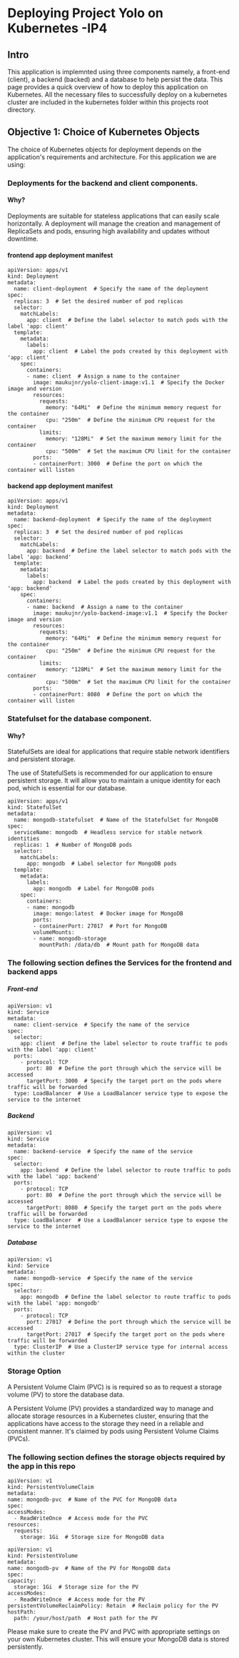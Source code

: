 # Deploying Project Yolo on Kubernetes -IP4

## Intro

This application is implemnted using three components namely, a front-end (client), a backend (backed) and a database to help persist the data. 
This page provides a quick overview of how to deploy this application on Kubernetes. All the necessary files to successfully deploy on a kubernetes cluster are included in the kubernetes folder within this projects root directory.

## Objective 1: Choice of Kubernetes Objects

The choice of Kubernetes objects for deployment depends on the application's requirements and architecture. For this application we are using:

### Deployments for the backend and client components.
#### Why?

Deployments are suitable for stateless applications that can easily scale horizontally. A deployment will manage the creation and management of ReplicaSets and pods, ensuring high availability and updates without downtime.

#### frontend app deployment manifest
```
apiVersion: apps/v1
kind: Deployment
metadata:
  name: client-deployment  # Specify the name of the deployment
spec:
  replicas: 3  # Set the desired number of pod replicas
  selector:
    matchLabels:
      app: client  # Define the label selector to match pods with the label 'app: client'
  template:
    metadata:
      labels:
        app: client  # Label the pods created by this deployment with 'app: client'
    spec:
      containers:
      - name: client  # Assign a name to the container
        image: maukujnr/yolo-client-image:v1.1  # Specify the Docker image and version
        resources:
          requests:
            memory: "64Mi"  # Define the minimum memory request for the container
            cpu: "250m"  # Define the minimum CPU request for the container
          limits:
            memory: "128Mi"  # Set the maximum memory limit for the container
            cpu: "500m"  # Set the maximum CPU limit for the container
        ports:
        - containerPort: 3000  # Define the port on which the container will listen
```
#### backend app deployment manifest

```
apiVersion: apps/v1
kind: Deployment
metadata:
  name: backend-deployment  # Specify the name of the deployment
spec:
  replicas: 3  # Set the desired number of pod replicas
  selector:
    matchLabels:
      app: backend  # Define the label selector to match pods with the label 'app: backend'
  template:
    metadata:
      labels:
        app: backend  # Label the pods created by this deployment with 'app: backend'
    spec:
      containers:
      - name: backend  # Assign a name to the container
        image: maukujnr/yolo-backend-image:v1.1  # Specify the Docker image and version
        resources:
          requests:
            memory: "64Mi"  # Define the minimum memory request for the container
            cpu: "250m"  # Define the minimum CPU request for the container
          limits:
            memory: "128Mi"  # Set the maximum memory limit for the container
            cpu: "500m"  # Set the maximum CPU limit for the container
        ports:
        - containerPort: 8080  # Define the port on which the container will listen
```
### Statefulset for the database component.
#### Why?

StatefulSets are ideal for applications that require stable network identifiers and persistent storage. 

The use of StatefulSets is recommended for our application to ensure persistent storage. It will allow you to maintain a unique identity for each pod, which is essential for our database. 

```
apiVersion: apps/v1
kind: StatefulSet
metadata:
  name: mongodb-statefulset  # Name of the StatefulSet for MongoDB
spec:
  serviceName: mongodb  # Headless service for stable network identities
  replicas: 1  # Number of MongoDB pods
  selector:
    matchLabels:
      app: mongodb  # Label selector for MongoDB pods
  template:
    metadata:
      labels:
        app: mongodb  # Label for MongoDB pods
    spec:
      containers:
      - name: mongodb
        image: mongo:latest  # Docker image for MongoDB
        ports:
        - containerPort: 27017  # Port for MongoDB
        volumeMounts:
        - name: mongodb-storage
          mountPath: /data/db  # Mount path for MongoDB data
```

### The following section defines the Services for the frontend and backend apps
##### Front-end
```front-end app service
apiVersion: v1
kind: Service
metadata:
  name: client-service  # Specify the name of the service
spec:
  selector:
    app: client  # Define the label selector to route traffic to pods with the label 'app: client'
  ports:
    - protocol: TCP
      port: 80  # Define the port through which the service will be accessed
      targetPort: 3000  # Specify the target port on the pods where traffic will be forwarded
  type: LoadBalancer  # Use a LoadBalancer service type to expose the service to the internet
```
##### Backend
```backend app service
apiVersion: v1
kind: Service
metadata:
  name: backend-service  # Specify the name of the service
spec:
  selector:
    app: backend  # Define the label selector to route traffic to pods with the label 'app: backend'
  ports:
    - protocol: TCP
      port: 80  # Define the port through which the service will be accessed
      targetPort: 8080  # Specify the target port on the pods where traffic will be forwarded
  type: LoadBalancer  # Use a LoadBalancer service type to expose the service to the internet
```
##### Database
```
apiVersion: v1
kind: Service
metadata:
  name: mongodb-service  # Specify the name of the service
spec:
  selector:
    app: mongodb  # Define the label selector to route traffic to pods with the label 'app: mongodb'
  ports:
    - protocol: TCP
      port: 27017  # Define the port through which the service will be accessed
      targetPort: 27017  # Specify the target port on the pods where traffic will be forwarded
  type: ClusterIP  # Use a ClusterIP service type for internal access within the cluster

  ```

### Storage Option

A Persistent Volume Claim (PVC) is is required so as to request a storage volume (PV) to store the database data.

A Persistent Volume (PV) provides a standardized way to manage and allocate storage resources in a Kubernetes cluster, ensuring that the applications have access to the storage they need in a reliable and consistent manner. It's claimed by pods using Persistent Volume Claims (PVCs).

### The following section defines the storage objects required by the app in this repo

  ```Persistent Volume Claim (PVC) for MongoDB data
apiVersion: v1
kind: PersistentVolumeClaim
metadata:
  name: mongodb-pvc  # Name of the PVC for MongoDB data
spec:
  accessModes:
    - ReadWriteOnce  # Access mode for the PVC
  resources:
    requests:
      storage: 1Gi  # Storage size for MongoDB data
  ```
  
  ```Persistent Volume (PV) for MongoDB data
apiVersion: v1
kind: PersistentVolume
metadata:
  name: mongodb-pv  # Name of the PV for MongoDB data
spec:
  capacity:
    storage: 1Gi  # Storage size for the PV
  accessModes:
    - ReadWriteOnce  # Access mode for the PV
  persistentVolumeReclaimPolicy: Retain  # Reclaim policy for the PV
  hostPath:
    path: /your/host/path  # Host path for the PV

  ```
Please make sure to create the PV and PVC with appropriate settings on your own Kubernetes cluster. This will ensure your MongoDB data is stored persistently.